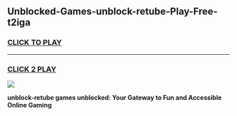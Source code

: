 
## Unblocked-Games-unblock-retube-Play-Free-t2iga
<h3>
<a href="https://premium76.site?title=unblock-retube&ref=20M">CLICK TO PLAY</a></h3>
<hr>

<h3>
<a href="https://premium76.site?title=unblock-retube&ref=20M">CLICK 2 PLAY</a>
  
</h3>

<a href="https://premium76.site?title=unblock-retube&ref=19M"><img src="https://clearcache.store/games.png"></a>


**unblock-retube games unblocked: Your Gateway to Fun and Accessible Online Gaming**
